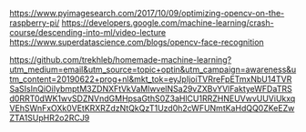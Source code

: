 https://www.pyimagesearch.com/2017/10/09/optimizing-opencv-on-the-raspberry-pi/
https://developers.google.com/machine-learning/crash-course/descending-into-ml/video-lecture
https://www.superdatascience.com/blogs/opencv-face-recognition

https://github.com/trekhleb/homemade-machine-learning?utm_medium=email&utm_source=topic+optin&utm_campaign=awareness&utm_content=20190622+prog+nl&mkt_tok=eyJpIjoiTVRreFpETmxNbU14TVRSaSIsInQiOiIybmptM3ZDNXFtVkVaMlwvelNSa29vZXBvYVlFaktyeWFDaTRSd0RRT0dWK1wvSDZNVndGMHpsaGthS0Z3aHlCU1RRZHNEUVwvUUViUkxqVEhSWnFxOXk0VEtKRXRZdzNtQkQzT1Uzd0h2cWFUNmtKaHdQQ0ZKeEZwZTA1SUpHR2o2RCJ9
